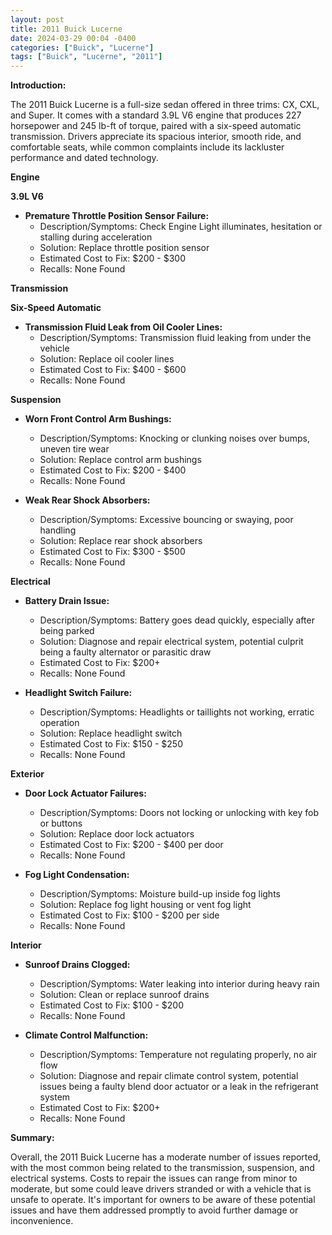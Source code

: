 ```yaml
---
layout: post
title: 2011 Buick Lucerne
date: 2024-03-29 00:04 -0400
categories: ["Buick", "Lucerne"]
tags: ["Buick", "Lucerne", "2011"]
---
```

**Introduction:**

The 2011 Buick Lucerne is a full-size sedan offered in three trims: CX, CXL, and Super. It comes with a standard 3.9L V6 engine that produces 227 horsepower and 245 lb-ft of torque, paired with a six-speed automatic transmission. Drivers appreciate its spacious interior, smooth ride, and comfortable seats, while common complaints include its lackluster performance and dated technology.

**Engine**

**3.9L V6**

* **Premature Throttle Position Sensor Failure:**
    * Description/Symptoms: Check Engine Light illuminates, hesitation or stalling during acceleration
    * Solution: Replace throttle position sensor
    * Estimated Cost to Fix: $200 - $300
    * Recalls: None Found

**Transmission**

**Six-Speed Automatic**

* **Transmission Fluid Leak from Oil Cooler Lines:**
    * Description/Symptoms: Transmission fluid leaking from under the vehicle
    * Solution: Replace oil cooler lines
    * Estimated Cost to Fix: $400 - $600
    * Recalls: None Found

**Suspension**

* **Worn Front Control Arm Bushings:**
    * Description/Symptoms: Knocking or clunking noises over bumps, uneven tire wear
    * Solution: Replace control arm bushings
    * Estimated Cost to Fix: $200 - $400
    * Recalls: None Found

* **Weak Rear Shock Absorbers:**
    * Description/Symptoms: Excessive bouncing or swaying, poor handling
    * Solution: Replace rear shock absorbers
    * Estimated Cost to Fix: $300 - $500
    * Recalls: None Found

**Electrical**

* **Battery Drain Issue:**
    * Description/Symptoms: Battery goes dead quickly, especially after being parked
    * Solution: Diagnose and repair electrical system, potential culprit being a faulty alternator or parasitic draw
    * Estimated Cost to Fix: $200+
    * Recalls: None Found

* **Headlight Switch Failure:**
    * Description/Symptoms: Headlights or taillights not working, erratic operation
    * Solution: Replace headlight switch
    * Estimated Cost to Fix: $150 - $250
    * Recalls: None Found

**Exterior**

* **Door Lock Actuator Failures:**
    * Description/Symptoms: Doors not locking or unlocking with key fob or buttons
    * Solution: Replace door lock actuators
    * Estimated Cost to Fix: $200 - $400 per door
    * Recalls: None Found

* **Fog Light Condensation:**
    * Description/Symptoms: Moisture build-up inside fog lights
    * Solution: Replace fog light housing or vent fog light
    * Estimated Cost to Fix: $100 - $200 per side
    * Recalls: None Found

**Interior**

* **Sunroof Drains Clogged:**
    * Description/Symptoms: Water leaking into interior during heavy rain
    * Solution: Clean or replace sunroof drains
    * Estimated Cost to Fix: $100 - $200
    * Recalls: None Found

* **Climate Control Malfunction:**
    * Description/Symptoms: Temperature not regulating properly, no air flow
    * Solution: Diagnose and repair climate control system, potential issues being a faulty blend door actuator or a leak in the refrigerant system
    * Estimated Cost to Fix: $200+
    * Recalls: None Found

**Summary:**

Overall, the 2011 Buick Lucerne has a moderate number of issues reported, with the most common being related to the transmission, suspension, and electrical systems. Costs to repair the issues can range from minor to moderate, but some could leave drivers stranded or with a vehicle that is unsafe to operate. It's important for owners to be aware of these potential issues and have them addressed promptly to avoid further damage or inconvenience.
